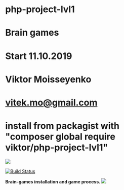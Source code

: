 # php-project-lvl1
# Brain games
# Start 11.10.2019
# Viktor Moisseyenko
# vitek.mo@gmail.com
# install from packagist with "composer global require viktor/php-project-lvl1"
<a href="https://codeclimate.com/github/vitek-mo/php-project-lvl1/maintainability"><img src="https://api.codeclimate.com/v1/badges/4183019995f4d16ee7f0/maintainability" /></a>

[![Build Status](https://travis-ci.org/vitek-mo/php-project-lvl1.svg?branch=master)](https://travis-ci.org/vitek-mo/php-project-lvl1)

<b> Brain-games installation and game process. </b>
<a href="https://asciinema.org/a/SilcFXbKVr8hFfEJgA3jyhVj3" target="_blank"><img src="https://asciinema.org/a/SilcFXbKVr8hFfEJgA3jyhVj3.svg" /></a>
